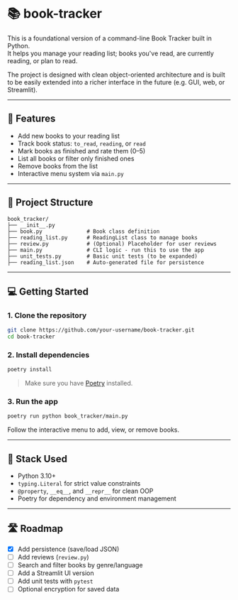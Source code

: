 # 📚 book-tracker

This is a foundational version of a command-line Book Tracker built in Python.  
It helps you manage your reading list; books you've read, are currently reading, or plan to read.

The project is designed with clean object-oriented architecture and is built to be easily extended into a richer interface in the future (e.g. GUI, web, or Streamlit).

---

## 🚀 Features

- Add new books to your reading list
- Track book status: `to_read`, `reading`, or `read`
- Mark books as finished and rate them (0–5)
- List all books or filter only finished ones
- Remove books from the list
- Interactive menu system via `main.py`

---

## 🧱 Project Structure

```
book_tracker/
├── __init__.py
├── book.py              # Book class definition
├── reading_list.py      # ReadingList class to manage books
├── review.py            # (Optional) Placeholder for user reviews
├── main.py              # CLI logic - run this to use the app
├── unit_tests.py        # Basic unit tests (to be expanded)
├── reading_list.json    # Auto-generated file for persistence
```

---

## 💻 Getting Started

### 1. Clone the repository

```bash
git clone https://github.com/your-username/book-tracker.git
cd book-tracker
```

### 2. Install dependencies

```bash
poetry install
```

> Make sure you have [Poetry](https://python-poetry.org/docs/#installation) installed.

### 3. Run the app

```bash
poetry run python book_tracker/main.py
```

Follow the interactive menu to add, view, or remove books.

---

## 🧠 Stack Used

- Python 3.10+
- `typing.Literal` for strict value constraints
- `@property`, `__eq__`, and `__repr__` for clean OOP
- Poetry for dependency and environment management

---

## 🛣️ Roadmap

- [x] Add persistence (save/load JSON)
- [ ] Add reviews (`review.py`)
- [ ] Search and filter books by genre/language
- [ ] Add a Streamlit UI version
- [ ] Add unit tests with `pytest`
- [ ] Optional encryption for saved data
